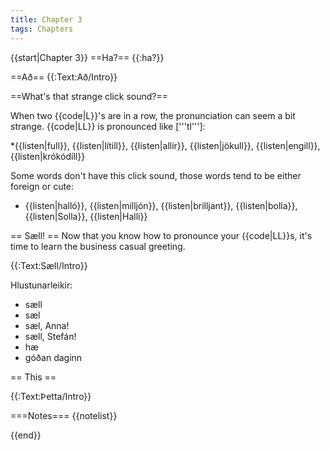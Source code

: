 ```yaml
---
title: Chapter 3
tags: Chapters
---
```


{{start|Chapter 3}}
==Ha?==
{{:ha?}}

==Að==
{{:Text:Að/Intro}}

==What's that strange click sound?==

When two {{code|L}}'s are in a row, the pronunciation can seem a bit strange. {{code|LL}} is pronounced like ['''tl''']: 

*{{listen|full}}, {{listen|lítill}}, {{listen|allir}}, {{listen|jökull}}, {{listen|engill}}, {{listen|krókódíll}}

Some words don't have this click sound, those words tend to be either foreign or cute:

* {{listen|halló}}, {{listen|milljón}}, {{listen|brilljant}}, {{listen|bolla}}, {{listen|Solla}}, {{listen|Halli}}

== Sæll! ==
Now that you know how to pronounce your {{code|LL}}s, it's time to learn the business casual greeting. 

{{:Text:Sæll/Intro}}

Hlustunarleikir:
* sæll
* sæl
* sæl, Anna!
* sæll, Stefán!
* hæ
* góðan daginn

== This ==

{{:Text:Þetta/Intro}}

<!--
Hvar ert þú? Ég er heima.

Ég vil fara heim. Ég vil ekki vera hérna lengur 

Hvenær kemur þú til Íslands?Ég kem í febrúar.
-->

===Notes===
{{notelist}}


{{end}}